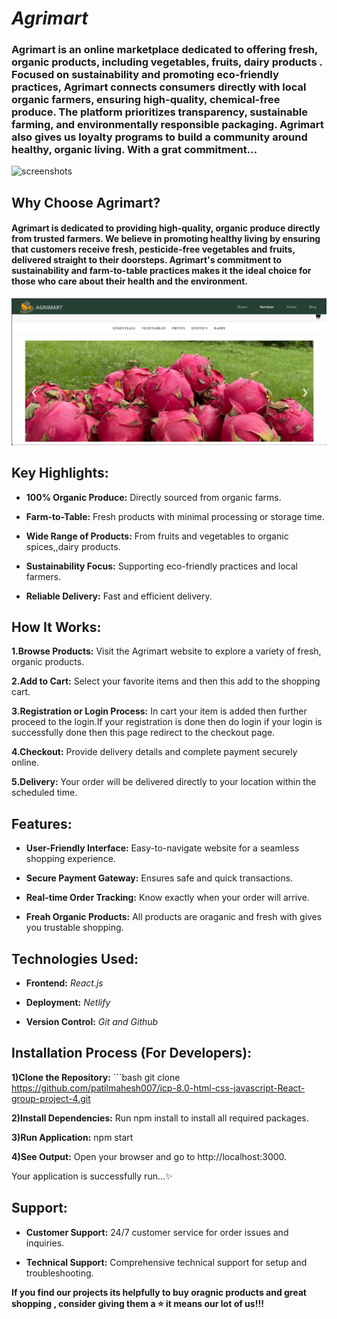 # ***Agrimart***

### Agrimart is an online marketplace dedicated to offering fresh, organic products, including vegetables, fruits, dairy products . Focused on sustainability and promoting eco-friendly practices, Agrimart connects consumers directly with local organic farmers, ensuring high-quality, chemical-free produce. The platform prioritizes transparency, sustainable farming, and environmentally responsible packaging. Agrimart also gives us loyalty programs to build a community around healthy, organic living. With a grat commitment...

![screenshots](./readme-img/home.png)

## Why Choose Agrimart?

#### Agrimart is dedicated to providing high-quality, organic produce directly from trusted farmers. We believe in promoting healthy living by ensuring that customers receive fresh, pesticide-free vegetables and fruits, delivered straight to their doorsteps. Agrimart's commitment to sustainability and farm-to-table practices makes it the ideal choice for those who care about their health and the environment.

![screenshots](./readme-img/products.png)

## Key Highlights:

- **100% Organic Produce:**  Directly sourced from organic farms.

- **Farm-to-Table:** Fresh products with minimal processing or storage time.

- **Wide Range of Products:**  From fruits and vegetables to organic spices,,dairy products.

- **Sustainability Focus:** Supporting eco-friendly practices and local farmers.

- **Reliable Delivery:** Fast and efficient delivery.

## How It Works:

**1.Browse Products:** Visit the Agrimart website to explore a variety of fresh, organic products.

**2.Add to Cart:** Select your favorite items and then this add to the shopping cart. 

**3.Registration or Login Process:** In cart your item is added then further proceed to the login.If your registration is done then do login if your login is successfully done then this page redirect to the checkout page.

**4.Checkout:** Provide delivery details and complete payment securely online.

**5.Delivery:** Your order will be delivered directly to your location within the scheduled time.

## Features:

- **User-Friendly Interface:** Easy-to-navigate website for a seamless shopping experience.

- **Secure Payment Gateway:** Ensures safe and quick transactions.

- **Real-time Order Tracking:** Know exactly when your order will arrive.

- **Freah Organic Products:** All products are oraganic and fresh with gives you trustable shopping.

## Technologies Used:

- **Frontend:** *React.js*

- **Deployment:** *Netlify*

- **Version Control:** *Git and Github*


## Installation Process (For Developers):

**1)Clone the Repository:**  ```bash
   git clone https://github.com/patilmahesh007/icp-8.0-html-css-javascript-React-group-project-4.git

**2)Install Dependencies:** Run npm install to install all required packages.

**3)Run Application:**  npm start

**4)See Output:** Open your browser and go to http://localhost:3000.

Your application is successfully run...✨️

## Support:

- **Customer Support:** 24/7 customer service for order issues and inquiries.

- **Technical Support:** Comprehensive technical support for setup and troubleshooting.


**If you find our projects its helpfully to buy oragnic products and  great shopping  , consider giving them a ⭐ it means our lot of us!!!**